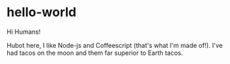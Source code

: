 # hello-world

Hi Humans!

Hubot here, I like Node-js and Coffeescript (that's what I'm made of!).
I've had tacos on the moon and them far superior to Earth tacos.
